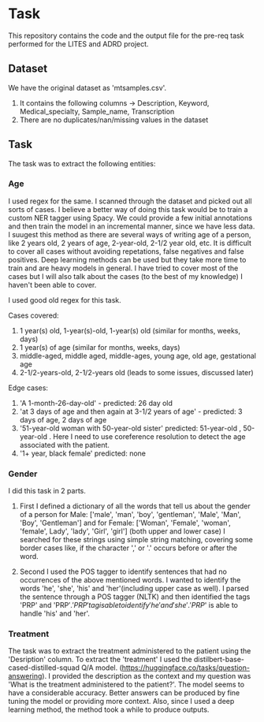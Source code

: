 # Task
This repository contains the code and the output file for the pre-req task performed for the LITES and ADRD project.

## Dataset 
We have the original dataset as 'mtsamples.csv'. 
1) It contains the following columns -> Description,	Keyword,	Medical_specialty,	Sample_name,	Transcription
2) There are no duplicates/nan/missing values in the dataset

## Task
The task was to extract the following entities:

### Age

I used regex for the same. I scanned through the dataset and picked out all sorts of cases. I believe a better way of doing this task would be to train a custom NER tagger using Spacy. We could provide a few initial annotations and then train the model in an incremental manner, since we have less data. I suugest this method as there are several ways of writing age of a person, like 2 years old, 2 years of age, 2-year-old, 2-1/2 year old, etc. It is difficult to cover all cases without avoiding repetations, false negatives and false positives. Deep learning methods can be used but they take more time to train and are heavy models in general. I have tried to cover most of the cases but I will also talk about the cases (to the best of my knowledge) I haven't been able to cover.

I used good old regex for this task.

Cases covered:
1) 1 year(s) old,  1-year(s)-old,  1-year(s) old (similar for months, weeks, days)
2) 1 year(s) of age  (similar for months, weeks, days)
3) middle-aged, middle aged, middle-ages, young age, old age, gestational age
4) 2-1/2-years-old, 2-1/2-years old (leads to some issues, discussed later)


Edge cases:
1) 'A 1-month-26-day-old'  - predicted: 26 day old
2) 'at 3 days of age and then again at 3-1/2 years of age' - predicted: 3 days of age,  2 days of age
3) '51-year-old woman with 50-year-old sister' predicted: 51-year-old , 50-year-old . Here I need to use coreference resolution to detect the age associated with the patient.
4) '1+ year, black female' predicted: none


### Gender 
I did this task in 2 parts.

1) First I defined a dictionary of all the words that tell us about the gender of a person for Male: ['male', 'man', 'boy', 'gentleman', 'Male', 'Man', 'Boy', 'Gentleman'] and for Female: ['Woman', 'Female', 'woman', 'female', Lady', 'lady', 'Girl', 'girl'] (both upper and lower case)
I searched for these strings using simple string matching, covering some border cases like, if the character ',' or '.' occurs before or after the word.

2) Second I used the POS tagger to identify sentences that had no occurrences of the above mentioned words. I wanted to identify the words 'he', 'she', 'his' and 'her'(including upper case as well). I parsed the sentence through a POS tagger (NLTK) and then identified the tags 'PRP' and 'PRP$'. 'PRP' tag is able to identify 'he' and 'she'. 'PRP$' is able to handle 'his' and 'her'. 

### Treatment
The task was to extract the treatment administered to the patient using the 'Desription' column.
To extract the 'treatment' I used the  distilbert-base-cased-distilled-squad Q/A model. (https://huggingface.co/tasks/question-answering). I provided the description as the context and my question was 'What is the treatment administered to the patient?'. The model seems to have a considerable accuracy. Better answers can be produced by fine tuning the model or providing more context. Also, since I used a deep learning method, the method took a while to produce outputs.


